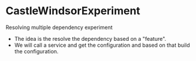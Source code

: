 CastleWindsorExperiment
=======================

Resolving multiple dependency experiment

- The idea is the resolve the dependency based on a "feature". 
- We will call a service and get the configuration and based on that build the configuration.
